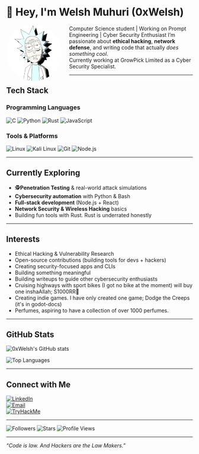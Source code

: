 # 👋 Hey, I'm Welsh Muhuri (0xWelsh)

<div align="center">
  <img src="./rick.png" alt="Welsh Muhuri" width="150" height="150" style="border-radius: 50%; float: left; margin-right: 20px;"/>
</div>

Computer Science student |  Working on Prompt Engineering  | Cyber Security Enthusiast
I’m passionate about **ethical hacking**, **network defense**, and writing code that actually *does something cool*.  
Currently working at GrowPick Limited as a Cyber Security Specialist.  



---

## Tech Stack

### Programming Languages
![C](https://img.shields.io/badge/C-00599C?style=for-the-badge&logo=c&logoColor=white)
![Python](https://img.shields.io/badge/Python-3776AB?style=for-the-badge&logo=python&logoColor=white)
![Rust](https://img.shields.io/badge/Rust-000000?style=for-the-badge&logo=rust&logoColor=white)
![JavaScript](https://img.shields.io/badge/JavaScript-F7DF1E?style=for-the-badge&logo=javascript&logoColor=black)

### Tools & Platforms
![Linux](https://img.shields.io/badge/Linux-333?style=for-the-badge&logo=linux&logoColor=white)
![Kali Linux](https://img.shields.io/badge/Kali_Linux-268BEE?style=for-the-badge&logo=kalilinux&logoColor=white)
![Git](https://img.shields.io/badge/Git-F05032?style=for-the-badge&logo=git&logoColor=white)
![Node.js](https://img.shields.io/badge/Node.js-339933?style=for-the-badge&logo=nodedotjs&logoColor=white)

---

## Currently Exploring
- 🕵**Penetration Testing** & real-world attack simulations  
- **Cybersecurity automation** with Python & Bash  
- **Full-stack development** (Node.js + React)  
- **Network Security & Wireless Hacking** basics
- Building fun tools with Rust. Rust is underrated honestly

---

## Interests
- Ethical Hacking & Vulnerability Research  
- Open-source contributions (building tools for devs + hackers)  
- Creating security-focused apps and CLIs  
- Building something meaningful
- Building writeups to guide other cybersecurity enthusiasts
- Cruising highways with sport bikes (I got no bike at the moment) will buy one inshaAllah; S1000RR🙏
- Creating indie games. I have only created one game; Dodge the Creeps (it's in godot-docs)
- Perfumes, aspiring to have a collection of over 1000 perfumes.

---

## GitHub Stats

![0xWelsh's GitHub stats](https://github-readme-stats.vercel.app/api?username=0xWelsh&show_icons=true&theme=radical)

![Top Languages](https://github-readme-stats.vercel.app/api/top-langs/?username=0xWelsh&layout=compact&theme=radical)

---

## Connect with Me
[![LinkedIn](https://img.shields.io/badge/LinkedIn-0077B5?style=for-the-badge&logo=linkedin&logoColor=white)](https://linkedin.com/in/welsh-muhuri-985a652b4)  
[![Email](https://img.shields.io/badge/Email-D14836?style=for-the-badge&logo=gmail&logoColor=white)](mailto:maguamuhuri@gmail.com)  
[![TryHackMe](https://img.shields.io/badge/TryHackMe-212C42?style=for-the-badge&logo=tryhackme&logoColor=red)](https://tryhackme.com/p/0xWelsh)  

---

![Followers](https://img.shields.io/github/followers/0xWelsh?label=Followers&style=for-the-badge&logo=github)
![Stars](https://img.shields.io/github/stars/0xWelsh?affiliations=OWNER&style=for-the-badge&logo=github)
![Profile Views](https://komarev.com/ghpvc/?username=0xWelsh&label=Profile%20Views&color=blue&style=for-the-badge)



---

*“Code is law. And Hackers are the Law Makers.”*  
